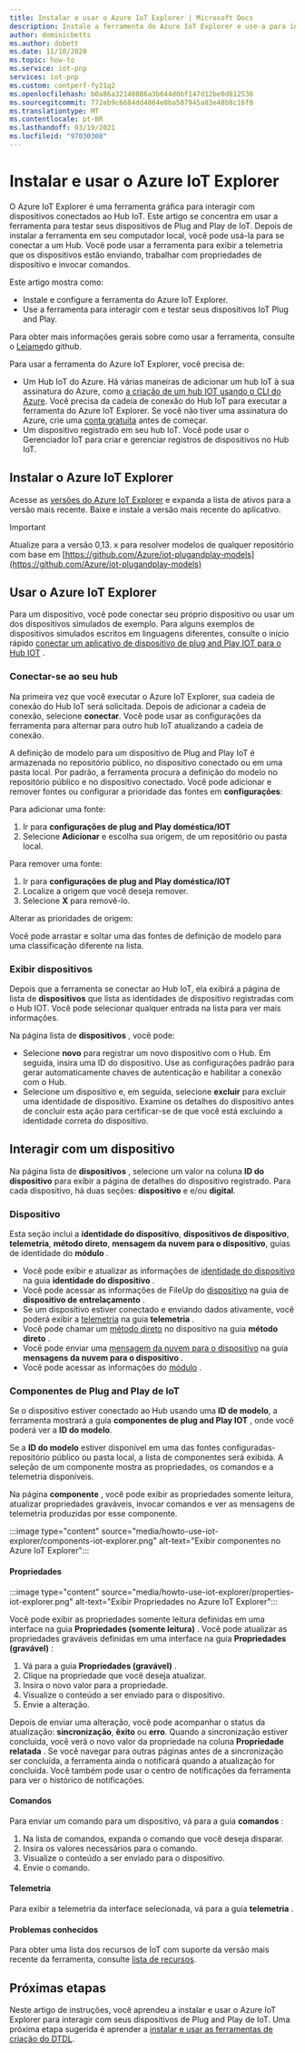 ```yaml
---
title: Instalar e usar o Azure IoT Explorer | Microsoft Docs
description: Instale a ferramenta do Azure IoT Explorer e use-a para interagir com dispositivos IoT Plug and Play conectados ao Hub IoT. Embora este artigo se concentre em trabalhar com dispositivos IoT Plug and Play, você pode usar a ferramenta com qualquer dispositivo conectado ao seu hub.
author: dominicbetts
ms.author: dobett
ms.date: 11/10/2020
ms.topic: how-to
ms.service: iot-pnp
services: iot-pnp
ms.custom: contperf-fy21q2
ms.openlocfilehash: b0a86a32148086a3b644d0bf147d12be0d812536
ms.sourcegitcommit: 772eb9c6684dd4864e0ba507945a83e48b8c16f0
ms.translationtype: MT
ms.contentlocale: pt-BR
ms.lasthandoff: 03/19/2021
ms.locfileid: "97030308"
---
```

# <a name="install-and-use-azure-iot-explorer"></a>Instalar e usar o Azure IoT Explorer

O Azure IoT Explorer é uma ferramenta gráfica para interagir com dispositivos conectados ao Hub IoT. Este artigo se concentra em usar a ferramenta para testar seus dispositivos de Plug and Play de IoT. Depois de instalar a ferramenta em seu computador local, você pode usá-la para se conectar a um Hub. Você pode usar a ferramenta para exibir a telemetria que os dispositivos estão enviando, trabalhar com propriedades de dispositivo e invocar comandos.

Este artigo mostra como:

- Instale e configure a ferramenta do Azure IoT Explorer.
- Use a ferramenta para interagir com e testar seus dispositivos IoT Plug and Play.

Para obter mais informações gerais sobre como usar a ferramenta, consulte o [Leiame](https://github.com/Azure/azure-iot-explorer/blob/master/README.md)do github.

Para usar a ferramenta do Azure IoT Explorer, você precisa de:

- Um Hub IoT do Azure. Há várias maneiras de adicionar um hub IoT à sua assinatura do Azure, como [a criação de um hub IOT usando o CLI do Azure](../iot-hub/iot-hub-create-using-cli.md). Você precisa da cadeia de conexão do Hub IoT para executar a ferramenta do Azure IoT Explorer. Se você não tiver uma assinatura do Azure, crie uma [conta gratuita](https://azure.microsoft.com/free/?WT.mc_id=A261C142F) antes de começar.
- Um dispositivo registrado em seu hub IoT. Você pode usar o Gerenciador IoT para criar e gerenciar registros de dispositivos no Hub IoT.

## <a name="install-azure-iot-explorer"></a>Instalar o Azure IoT Explorer

Acesse as [versões do Azure IoT Explorer](https://github.com/Azure/azure-iot-explorer/releases) e expanda a lista de ativos para a versão mais recente. Baixe e instale a versão mais recente do aplicativo.

>[!Important]
> Atualize para a versão 0,13. x para resolver modelos de qualquer repositório com base em [https://github.com/Azure/iot-plugandplay-models](https://github.com/Azure/iot-plugandplay-models)

## <a name="use-azure-iot-explorer"></a>Usar o Azure IoT Explorer

Para um dispositivo, você pode conectar seu próprio dispositivo ou usar um dos dispositivos simulados de exemplo. Para alguns exemplos de dispositivos simulados escritos em linguagens diferentes, consulte o início rápido [conectar um aplicativo de dispositivo de plug and Play IOT para o Hub IOT](quickstart-connect-device.md) .

### <a name="connect-to-your-hub"></a>Conectar-se ao seu hub

Na primeira vez que você executar o Azure IoT Explorer, sua cadeia de conexão do Hub IoT será solicitada. Depois de adicionar a cadeia de conexão, selecione **conectar**. Você pode usar as configurações da ferramenta para alternar para outro hub IoT atualizando a cadeia de conexão.

A definição de modelo para um dispositivo de Plug and Play IoT é armazenada no repositório público, no dispositivo conectado ou em uma pasta local. Por padrão, a ferramenta procura a definição do modelo no repositório público e no dispositivo conectado. Você pode adicionar e remover fontes ou configurar a prioridade das fontes em **configurações**:

Para adicionar uma fonte:

1. Ir para **configurações de plug and Play doméstica/IOT**
2. Selecione **Adicionar** e escolha sua origem, de um repositório ou pasta local.

Para remover uma fonte:

1. Ir para **configurações de plug and Play doméstica/IOT**
2. Localize a origem que você deseja remover.
3. Selecione **X** para removê-lo.

Alterar as prioridades de origem:

Você pode arrastar e soltar uma das fontes de definição de modelo para uma classificação diferente na lista.

### <a name="view-devices"></a>Exibir dispositivos

Depois que a ferramenta se conectar ao Hub IoT, ela exibirá a página de lista de **dispositivos** que lista as identidades de dispositivo registradas com o Hub IOT. Você pode selecionar qualquer entrada na lista para ver mais informações.

Na página lista de **dispositivos** , você pode:

- Selecione **novo** para registrar um novo dispositivo com o Hub. Em seguida, insira uma ID do dispositivo. Use as configurações padrão para gerar automaticamente chaves de autenticação e habilitar a conexão com o Hub.
- Selecione um dispositivo e, em seguida, selecione **excluir** para excluir uma identidade de dispositivo. Examine os detalhes do dispositivo antes de concluir esta ação para certificar-se de que você está excluindo a identidade correta do dispositivo.

## <a name="interact-with-a-device"></a>Interagir com um dispositivo

Na página lista de **dispositivos** , selecione um valor na coluna **ID do dispositivo** para exibir a página de detalhes do dispositivo registrado. Para cada dispositivo, há duas seções: **dispositivo** e e/ou **digital**.

### <a name="device"></a>Dispositivo

Esta seção inclui a **identidade do dispositivo**,  **dispositivos de dispositivo**, **telemetria**, **método direto**, **mensagem da nuvem para o dispositivo**, guias de identidade do **módulo**  .

- Você pode exibir e atualizar as informações de [identidade do dispositivo](../iot-hub/iot-hub-devguide-identity-registry.md) na guia **identidade do dispositivo** .
- Você pode acessar as informações de FileUp do [dispositivo](../iot-hub/iot-hub-devguide-device-twins.md) na guia de **dispositivo de entrelaçamento** .
- Se um dispositivo estiver conectado e enviando dados ativamente, você poderá exibir a [telemetria](../iot-hub/iot-hub-devguide-messages-read-builtin.md) na guia **telemetria** .
- Você pode chamar um [método direto](../iot-hub/iot-hub-devguide-direct-methods.md) no dispositivo na guia **método direto** .
- Você pode enviar uma [mensagem da nuvem para o dispositivo](../iot-hub/iot-hub-devguide-messages-c2d.md) na guia **mensagens da nuvem para o dispositivo** .
- Você pode acessar as informações do [módulo](../iot-hub/iot-hub-devguide-module-twins.md) .

### <a name="iot-plug-and-play-components"></a>Componentes de Plug and Play de IoT

Se o dispositivo estiver conectado ao Hub usando uma **ID de modelo**, a ferramenta mostrará a guia **componentes de plug and Play IOT** , onde você poderá ver a **ID do modelo**.

Se a **ID do modelo** estiver disponível em uma das fontes configuradas-repositório público ou pasta local, a lista de componentes será exibida. A seleção de um componente mostra as propriedades, os comandos e a telemetria disponíveis.

Na página **componente** , você pode exibir as propriedades somente leitura, atualizar propriedades graváveis, invocar comandos e ver as mensagens de telemetria produzidas por esse componente.

:::image type="content" source="media/howto-use-iot-explorer/components-iot-explorer.png" alt-text="Exibir componentes no Azure IoT Explorer":::

#### <a name="properties"></a>Propriedades

:::image type="content" source="media/howto-use-iot-explorer/properties-iot-explorer.png" alt-text="Exibir Propriedades no Azure IoT Explorer":::

Você pode exibir as propriedades somente leitura definidas em uma interface na guia **Propriedades (somente leitura)** . Você pode atualizar as propriedades graváveis definidas em uma interface na guia **Propriedades (gravável)** :

1. Vá para a guia **Propriedades (gravável)** .
1. Clique na propriedade que você deseja atualizar.
1. Insira o novo valor para a propriedade.
1. Visualize o conteúdo a ser enviado para o dispositivo.
1. Envie a alteração.

Depois de enviar uma alteração, você pode acompanhar o status da atualização: **sincronização**, **êxito** ou **erro**. Quando a sincronização estiver concluída, você verá o novo valor da propriedade na coluna **Propriedade relatada** . Se você navegar para outras páginas antes de a sincronização ser concluída, a ferramenta ainda o notificará quando a atualização for concluída. Você também pode usar o centro de notificações da ferramenta para ver o histórico de notificações.

#### <a name="commands"></a>Comandos

Para enviar um comando para um dispositivo, vá para a guia **comandos** :

1. Na lista de comandos, expanda o comando que você deseja disparar.
1. Insira os valores necessários para o comando.
1. Visualize o conteúdo a ser enviado para o dispositivo.
1. Envie o comando.

#### <a name="telemetry"></a>Telemetria

Para exibir a telemetria da interface selecionada, vá para a guia **telemetria** .

#### <a name="known-issues"></a>Problemas conhecidos

Para obter uma lista dos recursos de IoT com suporte da versão mais recente da ferramenta, consulte [lista de recursos](https://github.com/Azure/azure-iot-explorer/wiki).

## <a name="next-steps"></a>Próximas etapas

Neste artigo de instruções, você aprendeu a instalar e usar o Azure IoT Explorer para interagir com seus dispositivos de Plug and Play de IoT. Uma próxima etapa sugerida é aprender a [instalar e usar as ferramentas de criação do DTDL](howto-use-dtdl-authoring-tools.md).
